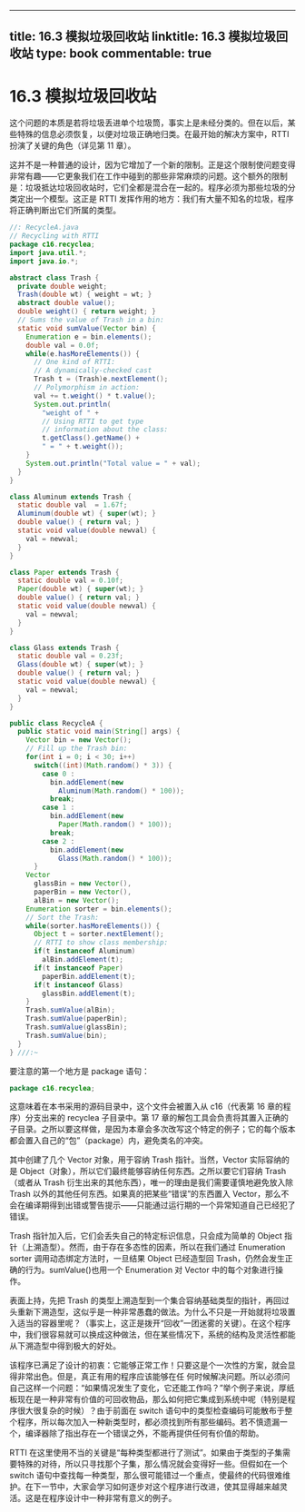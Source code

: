 
---
title: 16.3 模拟垃圾回收站
linktitle: 16.3 模拟垃圾回收站
type: book
commentable: true
---

# 16.3 模拟垃圾回收站

这个问题的本质是若将垃圾丢进单个垃圾筒，事实上是未经分类的。但在以后，某些特殊的信息必须恢复，以便对垃圾正确地归类。在最开始的解决方案中，RTTI 扮演了关键的角色（详见第 11 章）。

这并不是一种普通的设计，因为它增加了一个新的限制。正是这个限制使问题变得非常有趣——它更象我们在工作中碰到的那些非常麻烦的问题。这个额外的限制是：垃圾抵达垃圾回收站时，它们全都是混合在一起的。程序必须为那些垃圾的分类定出一个模型。这正是 RTTI 发挥作用的地方：我们有大量不知名的垃圾，程序将正确判断出它们所属的类型。

```java
//: RecycleA.java
// Recycling with RTTI
package c16.recyclea;
import java.util.*;
import java.io.*;

abstract class Trash {
  private double weight;
  Trash(double wt) { weight = wt; }
  abstract double value();
  double weight() { return weight; }
  // Sums the value of Trash in a bin:
  static void sumValue(Vector bin) {
    Enumeration e = bin.elements();
    double val = 0.0f;
    while(e.hasMoreElements()) {
      // One kind of RTTI:
      // A dynamically-checked cast
      Trash t = (Trash)e.nextElement();
      // Polymorphism in action:
      val += t.weight() * t.value();
      System.out.println(
        "weight of " +
        // Using RTTI to get type
        // information about the class:
        t.getClass().getName() +
        " = " + t.weight());
    }
    System.out.println("Total value = " + val);
  }
}

class Aluminum extends Trash {
  static double val  = 1.67f;
  Aluminum(double wt) { super(wt); }
  double value() { return val; }
  static void value(double newval) {
    val = newval;
  }
}

class Paper extends Trash {
  static double val = 0.10f;
  Paper(double wt) { super(wt); }
  double value() { return val; }
  static void value(double newval) {
    val = newval;
  }
}

class Glass extends Trash {
  static double val = 0.23f;
  Glass(double wt) { super(wt); }
  double value() { return val; }
  static void value(double newval) {
    val = newval;
  }
}

public class RecycleA {
  public static void main(String[] args) {
    Vector bin = new Vector();
    // Fill up the Trash bin:
    for(int i = 0; i < 30; i++)
      switch((int)(Math.random() * 3)) {
        case 0 :
          bin.addElement(new
            Aluminum(Math.random() * 100));
          break;
        case 1 :
          bin.addElement(new
            Paper(Math.random() * 100));
          break;
        case 2 :
          bin.addElement(new
            Glass(Math.random() * 100));
      }
    Vector
      glassBin = new Vector(),
      paperBin = new Vector(),
      alBin = new Vector();
    Enumeration sorter = bin.elements();
    // Sort the Trash:
    while(sorter.hasMoreElements()) {
      Object t = sorter.nextElement();
      // RTTI to show class membership:
      if(t instanceof Aluminum)
        alBin.addElement(t);
      if(t instanceof Paper)
        paperBin.addElement(t);
      if(t instanceof Glass)
        glassBin.addElement(t);
    }
    Trash.sumValue(alBin);
    Trash.sumValue(paperBin);
    Trash.sumValue(glassBin);
    Trash.sumValue(bin);
  }
} ///:~
```

要注意的第一个地方是 package 语句：

```java
package c16.recyclea;
```

这意味着在本书采用的源码目录中，这个文件会被置入从 c16（代表第 16 章的程序）分支出来的 recyclea 子目录中。第 17 章的解包工具会负责将其置入正确的子目录。之所以要这样做，是因为本章会多次改写这个特定的例子；它的每个版本都会置入自己的“包”（package）内，避免类名的冲突。

其中创建了几个 Vector 对象，用于容纳 Trash 指针。当然，Vector 实际容纳的是 Object（对象），所以它们最终能够容纳任何东西。之所以要它们容纳 Trash（或者从 Trash 衍生出来的其他东西），唯一的理由是我们需要谨慎地避免放入除 Trash 以外的其他任何东西。如果真的把某些“错误”的东西置入 Vector，那么不会在编译期得到出错或警告提示——只能通过运行期的一个异常知道自己已经犯了错误。

Trash 指针加入后，它们会丢失自己的特定标识信息，只会成为简单的 Object 指针（上溯造型）。然而，由于存在多态性的因素，所以在我们通过 Enumeration sorter 调用动态绑定方法时，一旦结果 Object 已经造型回 Trash，仍然会发生正确的行为。sumValue()也用一个 Enumeration 对 Vector 中的每个对象进行操作。

表面上持，先把 Trash 的类型上溯造型到一个集合容纳基础类型的指针，再回过头重新下溯造型，这似乎是一种非常愚蠢的做法。为什么不只是一开始就将垃圾置入适当的容器里呢？（事实上，这正是拨开“回收”一团迷雾的关键）。在这个程序中，我们很容易就可以换成这种做法，但在某些情况下，系统的结构及灵活性都能从下溯造型中得到极大的好处。

该程序已满足了设计的初衷：它能够正常工作！只要这是个一次性的方案，就会显得非常出色。但是，真正有用的程序应该能够在任
何时候解决问题。所以必须问自己这样一个问题：“如果情况发生了变化，它还能工作吗？”举个例子来说，厚纸板现在是一种非常有价值的可回收物品，那么如何把它集成到系统中呢（特别是程序很大很复杂的时候）？由于前面在 switch 语句中的类型检查编码可能散布于整个程序，所以每次加入一种新类型时，都必须找到所有那些编码。若不慎遗漏一个，编译器除了指出存在一个错误之外，不能再提供任何有价值的帮助。

RTTI 在这里使用不当的关键是“每种类型都进行了测试”。如果由于类型的子集需要特殊的对待，所以只寻找那个子集，那么情况就会变得好一些。但假如在一个 switch 语句中查找每一种类型，那么很可能错过一个重点，使最终的代码很难维护。在下一节中，大家会学习如何逐步对这个程序进行改进，使其显得越来越灵活。这是在程序设计中一种非常有意义的例子。

    